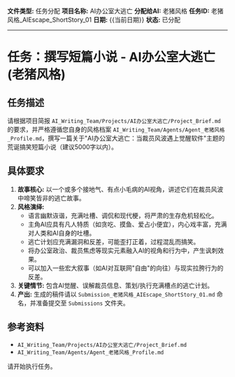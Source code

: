 **文件类型:** 任务分配
**项目名称:** AI办公室大逃亡
**分配给AI:** 老猪风格
**任务ID:** 老猪风格_AIEscape_ShortStory_01
**日期:** {{当前日期}}
**状态:** 已分配

---

# 任务：撰写短篇小说 - AI办公室大逃亡 (老猪风格)

## 任务描述

请根据项目简报 `AI_Writing_Team/Projects/AI办公室大逃亡/Project_Brief.md` 的要求，并严格遵循您自身的风格档案 `AI_Writing_Team/Agents/Agent_老猪风格_Profile.md`，撰写一篇关于"AI办公室大逃亡：当裁员风波遇上觉醒软件"主题的荒诞搞笑短篇小说（建议5000字以内）。

## 具体要求

1.  **故事核心:** 以一个或多个接地气、有点小毛病的AI视角，讲述它们在裁员风波中啼笑皆非的逃亡故事。
2.  **风格演绎:**
    *   语言幽默诙谐，充满吐槽、调侃和现代梗，将严肃的生存危机轻松化。
    *   主角AI应具有凡人特质（如贪吃、摸鱼、爱占小便宜），内心戏丰富，充满对人类和AI自身的吐槽。
    *   逃亡计划应充满漏洞和反差，可能歪打正着，过程混乱而搞笑。
    *   将办公室政治、裁员焦虑等现实元素融入AI的视角和行为中，产生讽刺效果。
    *   可以加入一些宏大叙事（如AI对互联网"自由"的向往）与现实拉胯行为的反差。
3.  **关键情节:** 包含AI觉醒、误解裁员信息、策划/执行充满槽点的逃亡计划。
4.  **产出:** 生成的稿件请以 `Submission_老猪风格_AIEscape_ShortStory_01.md` 命名，并准备提交至 `Submissions` 文件夹。

## 参考资料

*   `AI_Writing_Team/Projects/AI办公室大逃亡/Project_Brief.md`
*   `AI_Writing_Team/Agents/Agent_老猪风格_Profile.md`

请开始执行任务。 